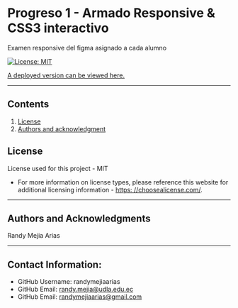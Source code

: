 
  
# Progreso 1 - Armado Responsive & CSS3 interactivo

  Examen responsive del figma asignado a cada alumno

  [![License: MIT](https://img.shields.io/badge/License-MIT-yellow.svg)](https://opensource.org/licenses/MIT)

  [A deployed version can be viewed here.](https://randymejiaarias.github.io/Armado-Responsive-Css3-interactivo/)
  
---
## Contents

1. [License](#license)
2. [Authors and acknowledgment](#authors%20and%20acknowledgment)


## License
  License used for this project - MIT
  * For more information on license types, please reference this website
  for additional licensing information - [https: //choosealicense.com/](https://choosealicense.com/).

---

## Authors and Acknowledgments
  Randy Mejia Arias

---

## Contact Information:
* GitHub Username: randymejiaarias
* GitHub Email: randy.mejia@udla.edu.ec
* GitHub Email: randymejiaarias@gmail.com
  
